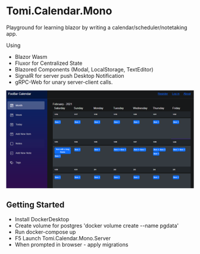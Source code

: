 # Tomi.Calendar.Mono
Playground for learning blazor by writing a calendar/scheduler/notetaking app.

Using 
- Blazor Wasm
- Fluxor for Centralized State
- Blazored Components (Modal, LocalStorage, TextEditor)
- SignalR for server push Desktop Notification
- gRPC-Web for unary server-client calls.

![alt text](https://github.com/tomp736/Tomi.Calendar.Mono/blob/master/FooBar%20Calendar.png?raw=true)


## Getting Started

- Install DockerDesktop
- Create volume for postgres 'docker volume create --name pgdata'
- Run docker-compose up
- F5 Launch Tomi.Calendar.Mono.Server
- When prompted in browser - apply migrations
